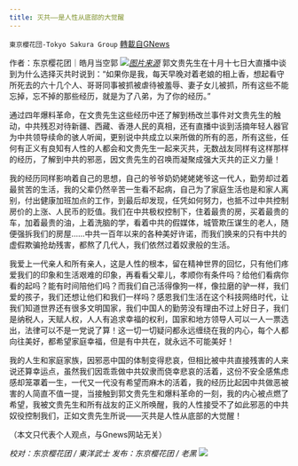 ```yaml
---
title: 灭共——是人性从底部的大觉醒
---
```

`東京櫻花団-Tokyo Sakura Group` [轉載自GNews](https://gnews.org/zh-hans/1601950/)

作者：东京樱花团｜皓月当空郭
![](https://assets.gnews.org/wp-content/uploads/2021/10/灭共——是人性从底部的大觉醒.png)[*图片来源*](https://media.discordapp.net/attachments/740156308631584770/899561430028800010/2.png?width=1102&amp;height=620)
郭文贵先生在十月十七日大直播中谈到为什么选择灭共时说到：“如果你是我，每天早晚对着老娘的相上香，想起看守所死去的六十几个人、哥哥同事被抓被虐待被羞辱、妻子女儿被抓，所有这些不能忘掉，忘不掉的那些经历，就是为了八弟，为了你的经历。”

通过四年爆料革命，在文贵先生这些经历中还了解到杨改兰事件对文贵先生的触动，中共残忍对待新疆、西藏、香港人民的真相，还有直播中谈到活摘年轻人器官为中共领导续命的骇人听闻，更别说中共成立以来所做的所有的恶，所有这些，任何有正义有良知有人性的人都会和文贵先生一起来灭共，无数战友同样有这样那样的经历，了解到中共的邪恶，因文贵先生的召唤而凝聚成强大灭共的正义力量！

我的经历同样影响着自己的思想，自己的爷爷奶奶姥姥姥爷这一代人，勤劳却过着最贫苦的生活，我的父辈仍然辛苦一生看不起病，自己为了家庭生活也是和家人离别，付出健康加班加点的工作，到最后却发现，任凭如何努力，也抵不过中共控制房价的上涨、人民币的贬值。我们在中共极权控制下，住着最贵的房，买着最贵的车，加着最贵的油，上着洗脑的学，看着中共的假媒体，城管欺压谋生的老人，随便强拆我们的房屋……中共一百年以来的各种美好许诺，而我们换来的只有中共的虚假欺骗抢劫残害，都熬了几代人，我们依然过着奴隶般的生活。

我爱上一代亲人和所有亲人，这是人性的根本，留在精神世界的回忆，只有他们疼爱我们的印象和生活艰难的印象，再看看父辈儿，孝顺你有条件吗？给他们看病你看的起吗？能有时间陪他们吗？而我们自己活得像狗一样，像拉磨的驴一样，我们爱的孩子，我们还想让他们和我们一样吗？感恩我们生活在这个科技网络时代，让我们知道世界还有很多文明国家，我们中国人的勤劳没有理由不过上好日子，我们是纳税人，天赋人权，人人有追求幸福的权利，国家和地方领导人可以一人一票选出，法律可以不是一党说了算！这一切一切疑问都永远缠绕在我的内心，每个人都向往美好，都希望家庭幸福，但是有中共在，就永远不可能美好！

我的人生和家庭家族，因邪恶中国的体制变得悲哀，但相比被中共直接残害的人来说还算幸运点，虽然我们因乖乖做中共奴隶而侥幸悲哀的活着，这份不安全感焦虑感却笼罩着一生，一代又一代没有希望而麻木的活着，我的经历比起因中共做恶被害的人简直不值一提，当接触到郭文贵先生和爆料革命的一刻，我的内心被点燃了希望，我被文贵先生和所有战友的正义所唤醒，我的人性接受不了如此邪恶的中共奴役控制我们，正如文贵先生所说——灭共是人性从底部的大觉醒！

（本文只代表个人观点，与Gnews网站无关）

*校对：东京樱花团 / 東洋武士*
*发布：东京樱花团 / 老黑*
![](https://assets.gnews.org/wp-content/uploads/2021/10/image0-1-18-1.png)
